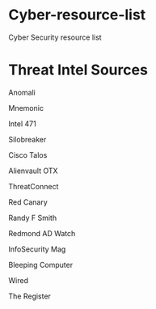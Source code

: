 # Cyber-resource-list
Cyber Security resource list

Threat Intel Sources
====================
Anomali

Mnemonic

Intel 471

Silobreaker

Cisco Talos

Alienvault OTX

ThreatConnect

Red Canary

Randy F Smith

Redmond AD Watch

InfoSecurity Mag

Bleeping Computer

Wired

The Register
